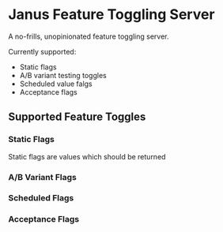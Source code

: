 # Janus Feature Toggling Server

A no-frills, unopinionated feature toggling server.

Currently supported:
  - Static flags
  - A/B variant testing toggles
  - Scheduled value falgs
  - Acceptance flags

## Supported Feature Toggles

### Static Flags
Static flags are values which should be returned

### A/B Variant Flags

### Scheduled Flags

### Acceptance Flags